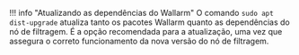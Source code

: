 !!! info "Atualizando as dependências do Wallarm"
    O comando `sudo apt dist-upgrade` atualiza tanto os pacotes Wallarm quanto as dependências do nó de filtragem. É a opção recomendada para a atualização, uma vez que assegura o correto funcionamento da nova versão do nó de filtragem.
